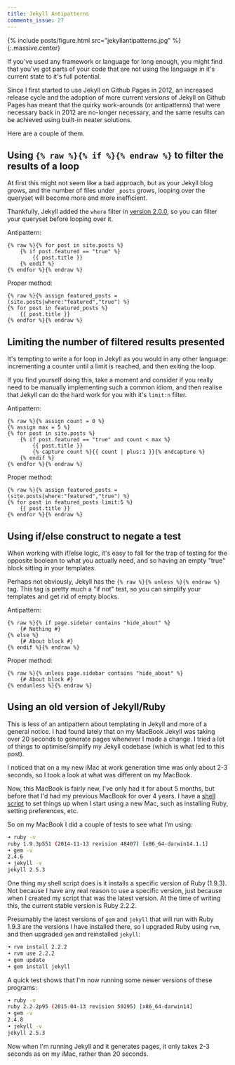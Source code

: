 ```yaml
---
title: Jekyll Antipatterns
comments_issue: 27
---
```


{% include posts/figure.html src="jekyllantipatterns.jpg" %}{:.massive.center}

If you've used any framework or language for long enough, you might find that you've got parts of your code that are not using the language in it's current state to it's full potential.<!-- more -->

Since I first started to use Jekyll on Github Pages in 2012, an increased release cycle and the adoption of more current versions of Jekyll on Github Pages has meant that the quirky work-arounds (or antipatterns) that were necessary back in 2012 are no-longer necessary, and the same results can be achieved using built-in neater solutions.

Here are a couple of them.

## Using `{% raw %}{% if %}{% endraw %}` to filter the results of a loop

At first this might not seem like a bad approach, but as your Jekyll blog grows, and the number of files under `_posts` grows, looping over the queryset will become more and more inefficient.

Thankfully, Jekyll added the `where` filter in [version 2.0.0](https://github.com/jekyll/jekyll/releases/tag/v2.0.0), so  you can filter your queryset before looping over it.

Antipattern:

```liquid
{% raw %}{% for post in site.posts %}
    {% if post.featured == "true" %}
        {{ post.title }}
    {% endif %}
{% endfor %}{% endraw %}
```

Proper method:

```liquid
{% raw %}{% assign featured_posts = (site.posts|where:"featured","true") %}
{% for post in featured_posts %}
    {{ post.title }}
{% endfor %}{% endraw %}
```

## Limiting the number of filtered results presented

It's tempting to write a for loop in Jekyll as you would in any other language: incrementing a counter until a limit is reached, and then exiting the loop.

If you find yourself doing this, take a moment and consider if you really need to be manually implementing such a common idiom, and then realise that Jekyll can do the hard work for you with it's `limit:n` filter.

Antipattern:

```liquid
{% raw %}{% assign count = 0 %}
{% assign max = 5 %}
{% for post in site.posts %}
    {% if post.featured == "true" and count < max %}
        {{ post.title }}
        {% capture count %}{{ count | plus:1 }}{% endcapture %}
    {% endif %}
{% endfor %}{% endraw %}
```

Proper method:

```liquid
{% raw %}{% assign featured_posts = (site.posts|where:"featured","true") %}
{% for post in featured_posts limit:5 %}
    {{ post.title }}
{% endfor %}{% endraw %}
```

## Using if/else construct to negate a test

When working with if/else logic, it's easy to fall for the trap of testing for the opposite boolean to what you actually need, and so having an empty "true" block sitting in your templates.

Perhaps not obviously, Jekyll has the `{% raw %}{% unless %}{% endraw %}` tag. This tag is pretty much a "if not" test, so you can simplify your templates and get rid of empty blocks.

Antipattern:

```liquid
{% raw %}{% if page.sidebar contains "hide_about" %}
    {# Nothing #}
{% else %}
    {# About block #}
{% endif %}{% endraw %}
```

Proper method:

```liquid
{% raw %}{% unless page.sidebar contains "hide_about" %}
    {# About block #}
{% endunless %}{% endraw %}
```

## Using an old version of Jekyll/Ruby

This is less of an antipattern about templating in Jekyll and more of a general notice. I had found lately that on my MacBook Jekyll was taking over 20 seconds to generate pages whenever I made a change. I tried a lot of things to optimise/simplify my Jekyll codebase (which is what led to this post).

I noticed that on a my new iMac at work generation time was only about 2-3 seconds, so I took a look at what was different on my MacBook.

Now, this MacBook is fairly new, I've only had it for about 5 months, but before that I'd had my previous MacBook for over 4 years. I have a [shell script](https://gist.github.com/omgmog/7145489) to set things up when I start using a new Mac, such as installing Ruby, setting preferences, etc.

So on my MacBook I did a couple of tests to see what I'm using:

```bash
➜ ruby -v
ruby 1.9.3p551 (2014-11-13 revision 48407) [x86_64-darwin14.1.1]
➜ gem -v
2.4.6
➜ jekyll -v
jekyll 2.5.3
```

One thing my shell script does is it installs a specific version of Ruby (1.9.3). Not because I have any real reason to use a specific version, just because when I created my script that was the latest version. At the time of writing this, the current stable version is Ruby 2.2.2.

Presumably the latest versions of `gem` and `jekyll` that will run with Ruby 1.9.3 are the versions I have installed there, so I upgraded Ruby using `rvm`, and then upgraded `gem` and reinstalled `jekyll`:

```bash
➜ rvm install 2.2.2
➜ rvm use 2.2.2
➜ gem update
➜ gem install jekyll
```

A quick test shows that I'm now running some newer versions of these programs:

```bash
➜ ruby -v
ruby 2.2.2p95 (2015-04-13 revision 50295) [x86_64-darwin14]
➜ gem -v
2.4.8
➜ jekyll -v
jekyll 2.5.3
```

Now when I'm running Jekyll and it generates pages, it only takes 2-3 seconds as on my iMac, rather than 20 seconds.










